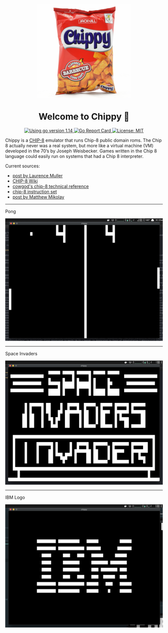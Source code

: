 <div align="center">
  <img
    alt="Dora backpack with JSON"
    src="./assets/chippy.jpg"
    height="300px"
  />
</div>
<h1 align="center">Welcome to Chippy 👋</h1>
<p align="center">
  <a href="https://golang.org/dl" target="_blank">
    <img alt="Using go version 1.14" src="https://img.shields.io/badge/go-1.14-9cf.svg" />
  </a>
  <a href="https://goreportcard.com/report/github.com/bradford-hamilton/chippy" target="_blank">
    <img alt="Go Report Card" src="https://goreportcard.com/badge/github.com/bradford-hamilton/chippy/pkg" />
  </a>
  <a href="#" target="_blank">
    <img alt="License: MIT" src="https://img.shields.io/badge/License-MIT-yellow.svg" />
  </a>
</p>

Chippy is a [CHIP-8](https://en.wikipedia.org/wiki/CHIP-8) emulator that runs Chip-8 public domain roms. The Chip 8 actually never was a real system, but more like a virtual machine (VM) developed in the 70’s by Joseph Weisbecker. Games written in the Chip 8 language could easily run on systems that had a Chip 8 interpreter.

Current sources:
- [post by Laurence Muller](http://www.multigesture.net/articles/how-to-write-an-emulator-chip-8-interpreter)
- [CHIP-8 Wiki](https://en.wikipedia.org/wiki/CHIP-8)
- [cowgod's chip-8 technical reference](http://devernay.free.fr/hacks/chip8/C8TECH10.HTM)
- [chip-8 instruction set](http://www.multigesture.net/wp-content/uploads/mirror/goldroad/chip8_instruction_set.shtml)
- [post by Matthew Mikolay](http://mattmik.com/files/chip8/mastering/chip8.html)

---

Pong

![pong](assets/pong.png)

---

Space Invaders

![space_invaders](assets/space_invaders.png)

---

IBM Logo

![IBM Logo](assets/ibm_logo.png)
